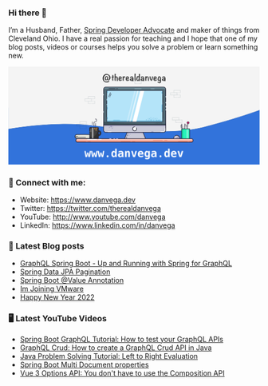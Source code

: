 ### Hi there 👋

I’m a Husband, Father, [Spring Developer Advocate](https://tanzu.vmware.com/developer/advocates/) and maker of things from Cleveland Ohio. I have a real passion for teaching and I hope that one of my blog posts, videos or courses helps you solve a problem or learn something new.

![Profile Header](./github_profile_header.png)

### 🤝 Connect with me:

- Website: https://www.danvega.dev
- Twitter: https://twitter.com/therealdanvega
- YouTube: http://www.youtube.com/danvega
- LinkedIn: https://www.linkedin.com/in/danvega

### 📝 Latest Blog posts

<!-- BLOG-POST-LIST:START -->
- [GraphQL Spring Boot - Up and Running with Spring for GraphQL](https://www.danvega.dev/blog/2022/05/17/spring-for-graphql)
- [Spring Data JPA Pagination](https://www.danvega.dev/blog/2022/05/12/spring-data-jpa-pagination)
- [Spring Boot @Value Annotation](https://www.danvega.dev/blog/2022/05/11/spring-boot-value-annotation)
- [Im Joining VMware](https://www.danvega.dev/blog/2022/01/24/im-joining-vmware)
- [Happy New Year 2022](https://www.danvega.dev/blog/2022/01/01/happy-new-year-2022)
<!-- BLOG-POST-LIST:END -->

### 🖥 Latest YouTube Videos

<!-- YOUTUBE:START -->
- [Spring Boot GraphQL Tutorial: How to test your GraphQL APIs](https://www.youtube.com/watch?v=0b0x3C_BTT8)
- [GraphQL Crud: How to create a GraphQL Crud API in Java](https://www.youtube.com/watch?v=AgSO3rcSuHE)
- [Java Problem Solving Tutorial: Left to Right Evaluation](https://www.youtube.com/watch?v=FZFzKCSq8n8)
- [Spring Boot Multi Document properties](https://www.youtube.com/watch?v=5KjCHz9-nJo)
- [Vue 3 Options API: You don&#39;t have to use the Composition API](https://www.youtube.com/watch?v=dciF5Pc3G1s)
<!-- YOUTUBE:END -->
